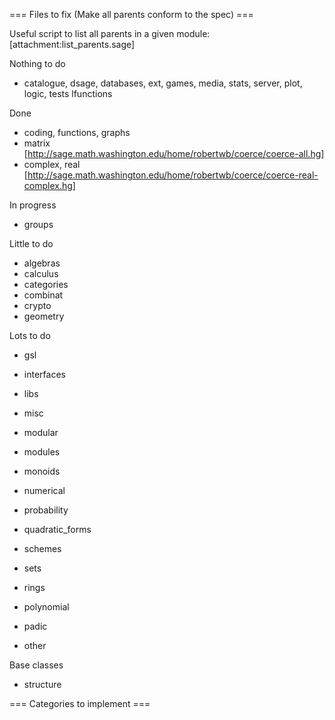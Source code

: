 === Files to fix (Make all parents conform to the spec) ===

Useful script to list all parents in a given module: [attachment:list_parents.sage]

Nothing to do
 * catalogue, dsage, databases, ext, games, media, stats, server, plot, logic, tests lfunctions


Done
 * coding, functions, graphs
 * matrix [http://sage.math.washington.edu/home/robertwb/coerce/coerce-all.hg]
 * complex, real [http://sage.math.washington.edu/home/robertwb/coerce/coerce-real-complex.hg]

In progress
 * groups

Little to do

 * algebras
 * calculus
 * categories
 * combinat
 * crypto
 * geometry

Lots to do

 * gsl
 * interfaces
 * libs
 * misc
 * modular
 * modules
 * monoids
 * numerical
 * probability
 * quadratic_forms
 * schemes
 * sets

 * rings
  * polynomial
  * padic
  * other

Base classes
 * structure


=== Categories to implement ===
